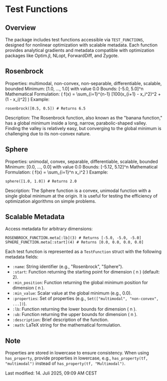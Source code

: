 # Test Functions

## Overview
The package includes test functions accessible via `TEST_FUNCTIONS`, designed for nonlinear optimization with scalable metadata. Each function provides analytical gradients and metadata compatible with optimization packages like Optim.jl, NLopt, ForwardDiff, and Zygote.

## Rosenbrock
Properties: multimodal, non-convex, non-separable, differentiable, scalable, bounded
Minimum: [1.0, ..., 1.0] with value 0.0
Bounds: [-5.0, 5.0]^n
Mathematical Formulation: \( f(x) = \sum_{i=1}^{n-1} [100(x_{i+1} - x_i^2)^2 + (1 - x_i)^2] \)
Example:

    rosenbrock([0.5, 0.5]) # Returns 6.5

Description: The Rosenbrock function, also known as the "banana function," has a global minimum inside a long, narrow, parabolic-shaped valley. Finding the valley is relatively easy, but converging to the global minimum is challenging due to its non-convex nature.

## Sphere
Properties: unimodal, convex, separable, differentiable, scalable, bounded
Minimum: [0.0, ..., 0.0] with value 0.0
Bounds: [-5.12, 5.12]^n
Mathematical Formulation: \( f(x) = \sum_{i=1}^n x_i^2 \)
Example:

    sphere([1.0, 1.0]) # Returns 2.0

Description: The Sphere function is a convex, unimodal function with a single global minimum at the origin. It is useful for testing the efficiency of optimization algorithms on simple problems.

## Scalable Metadata
Access metadata for arbitrary dimensions:

    ROSENBROCK_FUNCTION.meta[:lb](3) # Returns [-5.0, -5.0, -5.0]
    SPHERE_FUNCTION.meta[:start](4) # Returns [0.0, 0.0, 0.0, 0.0]

Each test function is represented as a `TestFunction` struct with the following metadata fields:
- `:name`: String identifier (e.g., "Rosenbrock", "Sphere").
- `:start`: Function returning the starting point for dimension \( n \) (default: 2).
- `:min_position`: Function returning the global minimum position for dimension \( n \).
- `:min_value`: Scalar value at the global minimum (e.g., 0.0).
- `:properties`: Set of properties (e.g., `Set(["multimodal", "non-convex", ...])`).
- `:lb`: Function returning the lower bounds for dimension \( n \).
- `:ub`: Function returning the upper bounds for dimension \( n \).
- `:description`: Brief description of the function.
- `:math`: LaTeX string for the mathematical formulation.

## Note
Properties are stored in lowercase to ensure consistency. When using `has_property`, provide properties in lowercase, e.g., `has_property(tf, "multimodal")` instead of `has_property(tf, "Multimodal")`.

Last modified: 14. Juli 2025, 09:09 AM CEST